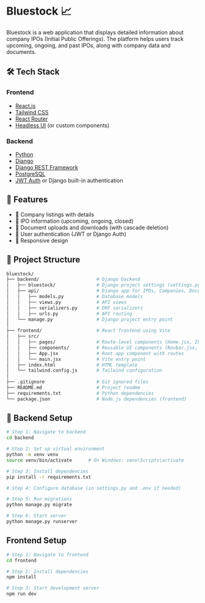 # Bluestock 📈

Bluestock is a web application that displays detailed information about company IPOs (Initial Public Offerings). The platform helps users track upcoming, ongoing, and past IPOs, along with company data and documents.

## 🛠️ Tech Stack

### Frontend
- [React.js](https://reactjs.org/)
- [Tailwind CSS](https://tailwindcss.com/)
- [React Router](https://reactrouter.com/)
- [Headless UI](https://headlessui.dev/) (or custom components)

### Backend
- [Python](https://www.python.org/)
- [Django](https://www.djangoproject.com/)
- [Django REST Framework](https://www.django-rest-framework.org/)
- [PostgreSQL](https://www.postgresql.org/)
- [JWT Auth](https://jwt.io/) or Django built-in authentication

## 🔧 Features

- 🏢 Company listings with details
- 📅 IPO information (upcoming, ongoing, closed)
- 📎 Document uploads and downloads (with cascade deletion)
- 🔐 User authentication (JWT or Django Auth)
- 📱 Responsive design
## 📁 Project Structure

```bash
bluestock/
├── backend/                     # Django backend
│   ├── bluestock/               # Django project settings (settings.py, urls.py, wsgi.py)
│   ├── api/                     # Django app for IPOs, Companies, Documents
│   │   ├── models.py            # Database models
│   │   ├── views.py             # API views
│   │   ├── serializers.py       # DRF serializers
│   │   ├── urls.py              # API routing
│   └── manage.py                # Django project entry point
│
├── frontend/                    # React frontend using Vite
│   ├── src/
│   │   ├── pages/               # Route-level components (Home.jsx, IPOs.jsx, etc.)
│   │   ├── components/          # Reusable UI components (Navbar.jsx, Card.jsx)
│   │   ├── App.jsx              # Root app component with routes
│   │   └── main.jsx             # Vite entry point
│   ├── index.html               # HTML template
│   └── tailwind.config.js       # Tailwind configuration
│
├── .gitignore                   # Git ignored files
├── README.md                    # Project readme
├── requirements.txt             # Python dependencies
└── package.json                 # Node.js dependencies (frontend)
```





## 🔧 Backend Setup

```bash
# Step 1: Navigate to backend
cd backend

# Step 2: Set up virtual environment
python -m venv venv
source venv/bin/activate      # On Windows: venv\Scripts\activate

# Step 3: Install dependencies
pip install -r requirements.txt

# Step 4: Configure database (in settings.py and .env if needed)

# Step 5: Run migrations
python manage.py migrate

# Step 6: Start server
python manage.py runserver
```
## Frontend Setup
```bash
# Step 1: Navigate to frontend
cd frontend

# Step 2: Install dependencies
npm install

# Step 3: Start development server
npm run dev

